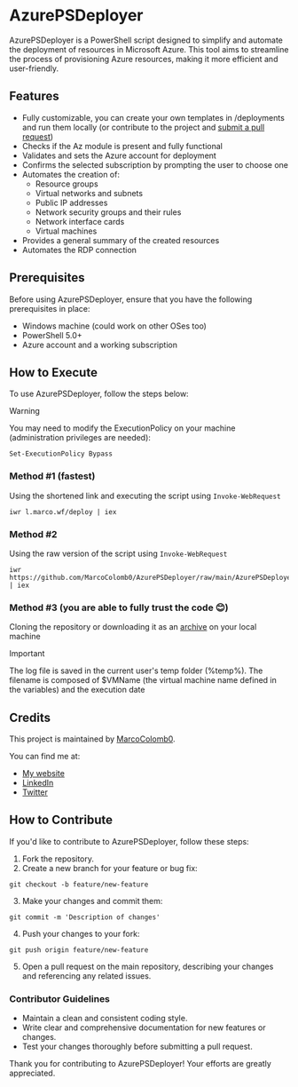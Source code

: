 # AzurePSDeployer

AzurePSDeployer is a PowerShell script designed to simplify and automate the deployment of resources in Microsoft Azure. This tool aims to streamline the process of provisioning Azure resources, making it more efficient and user-friendly.

## Features

- Fully customizable, you can create your own templates in /deployments and run them locally (or contribute to the project and [submit a pull request](#how-to-contribute))
- Checks if the Az module is present and fully functional
- Validates and sets the Azure account for deployment
- Confirms the selected subscription by prompting the user to choose one
- Automates the creation of:
  - Resource groups
  - Virtual networks and subnets
  - Public IP addresses
  - Network security groups and their rules
  - Network interface cards
  - Virtual machines
- Provides a general summary of the created resources
- Automates the RDP connection

## Prerequisites

Before using AzurePSDeployer, ensure that you have the following prerequisites in place:

- Windows machine (could work on other OSes too)
- PowerShell 5.0+
- Azure account and a working subscription

## How to Execute

To use AzurePSDeployer, follow the steps below:

> [!WARNING]
> You may need to modify the ExecutionPolicy on your machine (administration privileges are needed):
```
Set-ExecutionPolicy Bypass
```

### Method #1 (fastest)
Using the shortened link and executing the script using `Invoke-WebRequest`
```
iwr l.marco.wf/deploy | iex
```
### Method #2
Using the raw version of the script using `Invoke-WebRequest`
```
iwr https://github.com/MarcoColomb0/AzurePSDeployer/raw/main/AzurePSDeployer.ps1 | iex
```
### Method #3 (you are able to fully trust the code 😊)
Cloning the repository or downloading it as an [archive](https://github.com/MarcoColomb0/AzurePSDeployer/archive/refs/heads/main.zip) on your local machine


> [!IMPORTANT]  
> The log file is saved in the current user's temp folder (%temp%). The filename is composed of $VMName (the virtual machine name defined in the variables) and the execution date

## Credits

This project is maintained by [MarcoColomb0](https://github.com/MarcoColomb0).

You can find me at:
- [My website](https://marco.wf)
- [LinkedIn](https://linkedin.com/in/marcocolomb0)
- [Twitter](https://twitter.com/MarcoColomb0)

## How to Contribute

If you'd like to contribute to AzurePSDeployer, follow these steps:

1. Fork the repository.
2. Create a new branch for your feature or bug fix:
```
git checkout -b feature/new-feature
```
3. Make your changes and commit them:
```
git commit -m 'Description of changes'
```
4. Push your changes to your fork:
```
git push origin feature/new-feature
```
5. Open a pull request on the main repository, describing your changes and referencing any related issues.

### Contributor Guidelines

- Maintain a clean and consistent coding style.
- Write clear and comprehensive documentation for new features or changes.
- Test your changes thoroughly before submitting a pull request.

Thank you for contributing to AzurePSDeployer! Your efforts are greatly appreciated.
